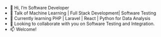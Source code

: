 - 👋 Hi, I’m Software Developer
- 👀 Talk of  Machine Learning | Full Stack Development| Software Testing
- 🌱 Currently learning PHP | Laravel | React | Python for Data Analysis
- 💞️ Looking to collaborate with you on Software Testing and Integration.
- 📫 Welcome!

<!---
dev-msn/dev-msn is a ✨ special ✨ repository because its `README.md` (this file) appears on your GitHub profile.
You can click the Preview link to take a look at your changes.
--->
